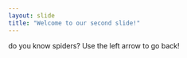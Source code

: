 ```yaml
---
layout: slide
title: "Welcome to our second slide!"
---
```

do you know spiders?
Use the left arrow to go back!

